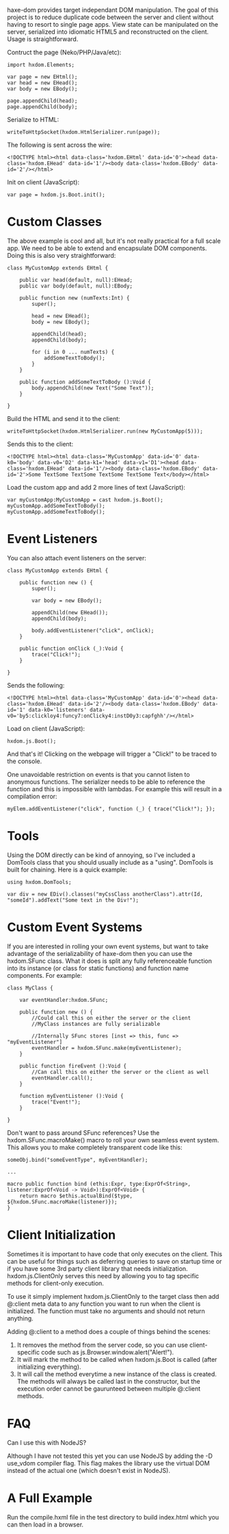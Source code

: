 haxe-dom provides target independant DOM manipulation. The goal of this project is to reduce duplicate code between the server and client without having to resort to single page apps. View state can be manipulated on the server, serialized into idiomatic HTML5 and reconstructed on the client. Usage is straightforward.

Contruct the page (Neko/PHP/Java/etc):

	import hxdom.Elements;
	
	var page = new EHtml();
	var head = new EHead();
	var body = new EBody();
	
	page.appendChild(head);
	page.appendChild(body);

Serialize to HTML:

	writeToHttpSocket(hxdom.HtmlSerializer.run(page));

The following is sent across the wire:

	<!DOCTYPE html><html data-class='hxdom.EHtml' data-id='0'><head data-class='hxdom.EHead' data-id='1'/><body data-class='hxdom.EBody' data-id='2'/></html>

Init on client (JavaScript):

	var page = hxdom.js.Boot.init();

Custom Classes
==============

The above example is cool and all, but it's not really practical for a full scale app. We need to be able to extend and encapsulate DOM components. Doing this is also very straightforward:

	class MyCustomApp extends EHtml {
		
		public var head(default, null):EHead;
		public var body(default, null):EBody;
		
		public function new (numTexts:Int) {
			super();
			
			head = new EHead();
			body = new EBody();
			
			appendChild(head);
			appendChild(body);
			
			for (i in 0 ... numTexts) {
				addSomeTextToBody();
			}
		}
		
		public function addSomeTextToBody ():Void {
			body.appendChild(new Text("Some Text"));
		}
		
	}

Build the HTML and send it to the client:
	
	writeToHttpSocket(hxdom.HtmlSerializer.run(new MyCustomApp(5)));

Sends this to the client:

	<!DOCTYPE html><html data-class='MyCustomApp' data-id='0' data-k0='body' data-v0='D2' data-k1='head' data-v1='D1'><head data-class='hxdom.EHead' data-id='1'/><body data-class='hxdom.EBody' data-id='2'>Some TextSome TextSome TextSome TextSome Text</body></html>

Load the custom app and add 2 more lines of text (JavaScript):

	var myCustomApp:MyCustomApp = cast hxdom.js.Boot();
	myCustomApp.addSomeTextToBody();
	myCustomApp.addSomeTextToBody();

Event Listeners
===============

You can also attach event listeners on the server:

	class MyCustomApp extends EHtml {
		
		public function new () {
			super();
			
			var body = new EBody();
			
			appendChild(new EHead());
			appendChild(body);
			
			body.addEventListener("click", onClick);
		}
		
		public function onClick (_):Void {
			trace("Click!");
		}
		
	}

Sends the following:

	<!DOCTYPE html><html data-class='MyCustomApp' data-id='0'><head data-class='hxdom.EHead' data-id='2'/><body data-class='hxdom.EBody' data-id='1' data-k0='listeners' data-v0='by5:clickloy4:funcy7:onClicky4:instD0y3:capfghh'/></html>

Load on client (JavaScript):

	hxdom.js.Boot();

And that's it! Clicking on the webpage will trigger a "Click!" to be traced to the console.

One unavoidable restriction on events is that you cannot listen to anonymous functions. The serializer needs to be able to reference the function and this is impossible with lambdas. For example this will result in a compilation error:

	myElem.addEventListener("click", function (_) { trace("Click!"); });

Tools
=====

Using the DOM directly can be kind of annoying, so I've included a DomTools class that you should usually include as a "using". DomTools is built for chaining. Here is a quick example:

	using hxdom.DomTools;
	
	var div = new EDiv().classes("myCssClass anotherClass").attr(Id, "someId").addText("Some text in the Div!");

Custom Event Systems
====================

If you are interested in rolling your own event systems, but want to take advantage of the serializability of haxe-dom then you can use the hxdom.SFunc class. What it does is split any fully referenceable function into its instance (or class for static functions) and function name components. For example:

	class MyClass {
		
		var eventHandler:hxdom.SFunc;
		
		public function new () {
			//Could call this on either the server or the client
			//MyClass instances are fully serializable
			
			//Internally SFunc stores [inst => this, func => "myEventListener"]
			eventHandler = hxdom.SFunc.make(myEventListener);
		}
		
		public function fireEvent ():Void {
			//Can call this on either the server or the client as well
			eventHandler.call();
		}
		
		function myEventListener ():Void {
			trace("Event!");
		}
		
	}

Don't want to pass around SFunc references? Use the hxdom.SFunc.macroMake() macro to roll your own seamless event system. This allows you to make completely transparent code like this:

	someObj.bind("someEventType", myEventHandler);
	
	...
	
	macro public function bind (ethis:Expr, type:ExprOf<String>, listener:ExprOf<Void -> Void>):ExprOf<Void> {
		return macro $ethis.actualBind($type, ${hxdom.SFunc.macroMake(listener)});
	}

Client Initialization
=====================

Sometimes it is important to have code that only executes on the client. This can be useful for things such as deferring queries to save on startup time or if you have some 3rd party client library that needs initialization. hxdom.js.ClientOnly serves this need by allowing you to tag specific methods for client-only execution.

To use it simply implement hxdom.js.ClientOnly to the target class then add @:client meta data to any function you want to run when the client is initialized. The function must take no arguments and should not return anything.

Adding @:client to a method does a couple of things behind the scenes:

1. It removes the method from the server code, so you can use client-specific code such as js.Browser.window.alert("Alert!").
2. It will mark the method to be called when hxdom.js.Boot is called (after initializing everything).
3. It will call the method everytime a new instance of the class is created. The methods will always be called last in the constructor, but the execution order cannot be gaurunteed between multiple @:client methods.

FAQ
===

Can I use this with NodeJS?

Although I have not tested this yet you can use NodeJS by adding the -D use_vdom compiler flag. This flag makes the library use the virtual DOM instead of the actual one (which doesn't exist in NodeJS).

A Full Example
==============

Run the compile.hxml file in the test directory to build index.html which you can then load in a browser.